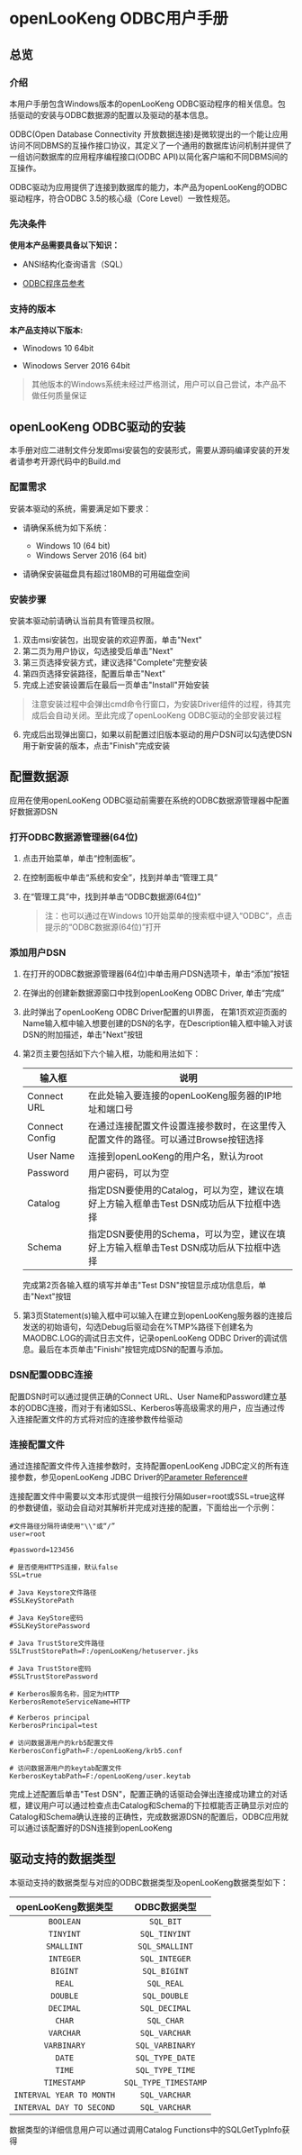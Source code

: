 # openLooKeng ODBC用户手册

## 总览

### 介绍

本用户手册包含Windows版本的openLooKeng ODBC驱动程序的相关信息。包括驱动的安装与ODBC数据源的配置以及驱动的基本信息。

ODBC(Open Database Connectivity  开放数据连接)是微软提出的一个能让应用访问不同DBMS的互操作接口协议，其定义了一个通用的数据库访问机制并提供了一组访问数据库的应用程序编程接口(ODBC API)以简化客户端和不同DBMS间的互操作。

ODBC驱动为应用提供了连接到数据库的能力，本产品为openLooKeng的ODBC驱动程序，符合ODBC 3.5的核心级（Core Level）一致性规范。

### 先决条件

**使用本产品需要具备以下知识：**

* ANSI结构化查询语言（SQL）

* [ODBC程序员参考](https://docs.microsoft.com/en-us/sql/odbc/reference/odbc-programmer-s-reference?view=sql-server-ver15)

### 支持的版本

**本产品支持以下版本:**

- Winodows 10 64bit

- Winodows Server 2016 64bit

> 其他版本的Windows系统未经过严格测试，用户可以自己尝试，本产品不做任何质量保证



## openLooKeng ODBC驱动的安装

本手册对应二进制文件分发即msi安装包的安装形式，需要从源码编译安装的开发者请参考开源代码中的Build.md

### 配置需求

安装本驱动的系统，需要满足如下要求：

* 请确保系统为如下系统：
  * Windows 10 (64 bit)
  * Windows Server 2016 (64 bit)
  
* 请确保安装磁盘具有超过180MB的可用磁盘空间

### 安装步骤

安装本驱动前请确认当前具有管理员权限。

1. 双击msi安装包，出现安装的欢迎界面，单击"Next"
2. 第二页为用户协议，勾选接受后单击"Next"
3. 第三页选择安装方式，建议选择"Complete"完整安装
4. 第四页选择安装路径，配置后单击"Next"
5. 完成上述安装设置后在最后一页单击"Install"开始安装

> 注意安装过程中会弹出cmd命令行窗口，为安装Driver组件的过程，待其完成后会自动关闭。至此完成了openLooKeng ODBC驱动的全部安装过程

6. 完成后出现弹出窗口，如果以前配置过旧版本驱动的用户DSN可以勾选使DSN用于新安装的版本，点击"Finish"完成安装



## 配置数据源

应用在使用openLooKeng ODBC驱动前需要在系统的ODBC数据源管理器中配置好数据源DSN

### 打开ODBC数据源管理器(64位)

1. 点击开始菜单，单击“控制面板”。

2. 在控制面板中单击“系统和安全”，找到并单击“管理工具”

3. 在“管理工具”中，找到并单击“ODBC数据源(64位)”

   > 注：也可以通过在Windows 10开始菜单的搜索框中键入“ODBC”，点击提示的“ODBC数据源(64位)”打开

### 添加用户DSN

1. 在打开的ODBC数据源管理器(64位)中单击用户DSN选项卡，单击“添加”按钮

2. 在弹出的创建新数据源窗口中找到openLooKeng ODBC Driver,  单击“完成”

3. 此时弹出了openLooKeng ODBC Driver配置的UI界面， 在第1页欢迎页面的Name输入框中输入想要创建的DSN的名字，在Description输入框中输入对该DSN的附加描述，单击"Next"按钮

4. 第2页主要包括如下六个输入框，功能和用法如下：

   | 输入框         | 说明                                                         |
   | -------------- | ------------------------------------------------------------ |
   | Connect URL    | 在此处输入要连接的openLooKeng服务器的IP地址和端口号             |
   | Connect Config | 在通过连接配置文件设置连接参数时，在这里传入配置文件的路径。可以通过Browse按钮选择 |
   | User Name      | 连接到openLooKeng的用户名，默认为root                           |
   | Password       | 用户密码，可以为空                                           |
   | Catalog        | 指定DSN要使用的Catalog，可以为空，建议在填好上方输入框单击Test DSN成功后从下拉框中选择 |
   | Schema         | 指定DSN要使用的Schema，可以为空，建议在填好上方输入框单击Test DSN成功后从下拉框中选择 |

   完成第2页各输入框的填写并单击"Test DSN"按钮显示成功信息后，单击"Next"按钮

5. 第3页Statement(s)输入框中可以输入在建立到openLooKeng服务器的连接后发送的初始语句，勾选Debug后驱动会在%TMP%路径下创建名为MAODBC.LOG的调试日志文件，记录openLooKeng ODBC Driver的调试信息。最后在本页单击"Finishi"按钮完成DSN的配置与添加。

### DSN配置ODBC连接

配置DSN时可以通过提供正确的Connect URL、User Name和Password建立基本的ODBC连接，而对于有诸如SSL、Kerberos等高级需求的用户，应当通过传入连接配置文件的方式将对应的连接参数传给驱动

### 连接配置文件

通过连接配置文件传入连接参数时，支持配置openLooKeng JDBC定义的所有连接参数，参见openLooKeng JDBC Driver的[Parameter Reference#](https://openlookeng.io/zh-cn/docs/docs/installation/jdbc.html#parameter-reference)

连接配置文件中需要以文本形式提供一组按行分隔如user=root或SSL=true这样的参数键值，驱动会自动对其解析并完成对连接的配置，下面给出一个示例：

```
#文件路径分隔符请使用"\\"或“/”
user=root

#password=123456

# 是否使用HTTPS连接，默认false
SSL=true

# Java Keystore文件路径
#SSLKeyStorePath

# Java KeyStore密码
#SSLKeyStorePassword

# Java TrustStore文件路径
SSLTrustStorePath=F:/openLooKeng/hetuserver.jks

# Java TrustStore密码
#SSLTrustStorePassword

# Kerberos服务名称，固定为HTTP
KerberosRemoteServiceName=HTTP

# Kerberos principal
KerberosPrincipal=test

# 访问数据源用户的krb5配置文件
KerberosConfigPath=F:/openLooKeng/krb5.conf

# 访问数据源用户的keytab配置文件
KerberosKeytabPath=F:/openLooKeng/user.keytab
```

完成上述配置后单击"Test DSN"，配置正确的话驱动会弹出连接成功建立的对话框，建议用户可以通过检查点击Catalog和Schema的下拉框能否正确显示对应的Catalog和Schema确认连接的正确性，完成数据源DSN的配置后，ODBC应用就可以通过该配置好的DSN连接到openLooKeng



## 驱动支持的数据类型

本驱动支持的数据类型与对应的ODBC数据类型及openLooKeng数据类型如下：

| openLooKeng数据类型   |       ODBC数据类型         |
| :------------------: | :----------------------: |
|    `BOOLEAN`         |    `SQL_BIT`             |
|    `TINYINT`         |    `SQL_TINYINT`         |
|    `SMALLINT`        |    `SQL_SMALLINT`        |
|    `INTEGER`         |    `SQL_INTEGER`         |
|    `BIGINT`          |    `SQL_BIGINT`          |
|    `REAL`            |    `SQL_REAL`            |
|    `DOUBLE`          |    `SQL_DOUBLE`          |
|    `DECIMAL`         |    `SQL_DECIMAL`         |
|    `CHAR`            |    `SQL_CHAR`            |
|    `VARCHAR`         |    `SQL_VARCHAR`         |
|    `VARBINARY`       |    `SQL_VARBINARY`       |
|    `DATE`            |    `SQL_TYPE_DATE`       |
|    `TIME`            |    `SQL_TYPE_TIME`       |
|    `TIMESTAMP`       |    `SQL_TYPE_TIMESTAMP`  |
|`INTERVAL YEAR TO MONTH`|  `SQL_VARCHAR`         |
|`INTERVAL DAY TO SECOND`|  `SQL_VARCHAR`         |

数据类型的详细信息用户可以通过调用Catalog Functions中的SQLGetTypInfo获得